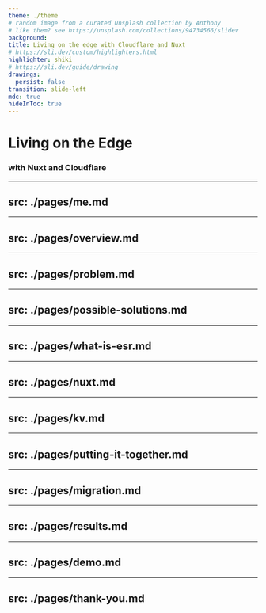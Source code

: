 ```yaml
---
theme: ./theme
# random image from a curated Unsplash collection by Anthony
# like them? see https://unsplash.com/collections/94734566/slidev
background:
title: Living on the edge with Cloudflare and Nuxt
# https://sli.dev/custom/highlighters.html
highlighter: shiki
# https://sli.dev/guide/drawing
drawings:
  persist: false
transition: slide-left
mdc: true
hideInToc: true
---
```


# Living on the Edge
### with Nuxt and Cloudflare

<NovaMantis></NovaMantis>

<!--
- This talk is about Living on the Edge with Nuxt and Cloudflare
-->

---
src: ./pages/me.md
---

---
src: ./pages/overview.md
---

---
src: ./pages/problem.md
---

---
src: ./pages/possible-solutions.md
---

---
src: ./pages/what-is-esr.md
---

---
src: ./pages/nuxt.md
---

---
src: ./pages/kv.md
---

---
src: ./pages/putting-it-together.md
---

---
src: ./pages/migration.md
---

---
src: ./pages/results.md
---

---
src: ./pages/demo.md
---

---
src: ./pages/thank-you.md
---
